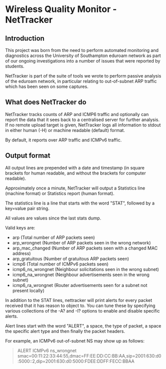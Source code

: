 # Wireless Quality Monitor - NetTracker

## Introduction
This project was born from the need to perform automated monitoring and
diagnostics across the University of Southampton eduroam network as part of 
our ongoing investigations into a number of issues that were reported by 
students.

NetTracker is part of the suite of tools we wrote to perform passive analysis
of the eduroam network, in particular relating to out-of-subnet ARP traffic
which has been seen on some captures.

## What does NetTracker do
NetTracker tracks counts of ARP and ICMP6 traffic and optionally can report the
data that it sees back to a centralised server for further analysis.  If no
remote upload target is given, NetTracker logs all information to stdout in
either human (-H) or machine readable (default) format.

By default, it reports over ARP traffic and ICMPv6 traffic.

## Output format

All output lines are prepended with a date and timestamp (in square brackets for human readable, and without the brackets for computer readable).

Approximately once a minute, NetTracker will output a Statistics line (machine
format) or Statistics report (human format).

The statistics line is a line that starts with the word "STAT", followed by a
key=value pair string.

All values are values since the last stats dump.

Valid keys are:
 - arp (Total number of ARP packets seen)
 - arp\_wrongnet (Number of ARP packets seen in the wrong network)
 - arp\_mac\_changed (Number of ARP packets seen with a changed MAC address)
 - arp\_gratuitous (Number of gratuitous ARP packets seen)
 - icmp6 (Total number of ICMPv6 packets seen)
 - icmp6\_ns\_wrongnet (Neighbour solicitations seen in the wrong subnet)
 - icmp6\_na\_wrongnet (Neighbour advertisements seen in the wrong subnet)
 - icmp6\_ra\_wrongnet (Router advertisements seen for a subnet not present locally)

In addition to the STAT lines, nettracker will print alerts for every packet
received that it has reason to object to.  You can tune these by specifying
various collections of the -A? and -I? options to enable and disable specific
alerts.

Alert lines start with the word "ALERT", a space, the type of packet, a space
the specific alert type and then finally the packet headers.

For example, an ICMPv6 out-of-subnet NS may show up as follows:

> ALERT ICMPv6 ns\_wrongnet smac=00:11:22:33:44:55,dmac=FF:EE:DD:CC:BB:AA,sip=2001:630:d0:5000::2,dip=2001:630:d0:5000:FDEE:DDFF:FECC:BBAA
